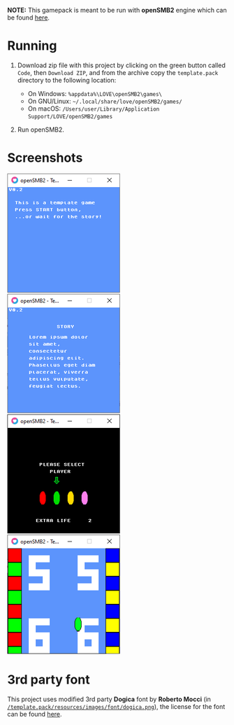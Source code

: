 **NOTE:** This gamepack is meant to be run with **openSMB2** engine which can be found [here](https://github.com/Matriks404/openSMB2).

# Running

1. Download zip file with this project by clicking on the green button called `Code`, then `Download ZIP`, and from the archive copy the `template.pack` directory to the following location:

	* On Windows: `%appdata%\LOVE\openSMB2\games\`
	* On GNU/Linux: `~/.local/share/love/openSMB2/games/`
	* On macOS: `/Users/user/Library/Application Support/LOVE/openSMB2/games`

2. Run openSMB2.

# Screenshots

![Title screen](/screenshots/1.png)
![Intro story](/screenshots/2.png)
![Character select](/screenshots/3.png)
![Gameplay](/screenshots/4.png)

# 3rd party font

This project uses modified 3rd party **Dogica** font by **Roberto Mocci** (in [`/template.pack/resources/images/font/dogica.png`](/resources/images/font/dogica.png)), the license for the font can be found [here](/3rd%20party%20licenses/dogica_license.txt).